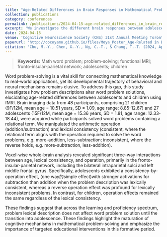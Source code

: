 ```yaml
---
title: "Age-Related Differences in Brain Responses in Mathematical Problem-Solving Among Children and Adolescents"
collection: publications
category: conferences
permalink: /publications/2024-04-15-age-related_differences_in_brain_responses_in_mathematical_problem-solving_among_children_and_adolescents
excerpt: 'We investigate the different brain responses between adolescents and children while solving math word problems. This study is the neuroimaging version of [our previous study](https://cocoyamo.github.io/publications/2022-10-15-development-of-operation-specific-lexical-consistency-effect-in-arithmetic-word-problem-solving), which focused on behavioral research.'
date: 2024-04-15
venue: 'Cognitive Neuroscience Society (CNS) 31st Annual Meeting Toronto, Canada'
paperurl: 'http://cocoyamo.github.io/files/Moya_Poster_Age-Related in Brain Respponses_CNS_2024.pdf'
citation: 'Chu, M.-Y., Chen, X.-Y., Ng, C.-T., & Chang, T.-T. (2024, Apr). Age-Related Differences in Brain Responses in Mathematical Problem-Solving Among Children and Adolescents [Poster presentation]. Cognitive Neuroscience Society (CNS) 31st Annual Meeting, Toronto, Canada.'
---
```


> **Keywords:**
> Math word problem; problem-solving; functional MRI; fronto-insular-parietal network; adolescents; children

Word problem-solving is a vital skill for connecting mathematical knowledge to real-world applications, yet its developmental trajectory of behavioral and neural mechanisms remains elusive. To address this gap, this study investigates how problem descriptions alter word problem solutions, elucidating age-related differences between adolescents and children using fMRI. Brain imaging data from 48 participants, comprising 21 children (9F/12M, mean age = 10.51 years, SD = 1.09, age range: 8.85-12.67) and 27 adolescents (15F/12M, mean age = 15.36 years, SD = 1.81, age range: 12.33-18.44), were acquired while participants solved word problems containing a relational term. We manipulated the arithmetic operation (addition/subtraction) and lexical consistency (consistent, where the relational term aligns with the operation required to solve the word problems, e.g. more-addition, less-subtraction; inconsistent, where the reverse holds, e.g. more-subtraction, less-addition). 

Voxel-wise whole-brain analysis revealed significant three-way interactions between age, lexical consistency, and operation, primarily in the fronto-insular-parietal network, including the bilateral intraparietal sulci and left middle frontal gyrus. Specifically, adolescents exhibited a consistency-by-operation effect, (one way的simple effect)with stronger activations for subtraction than addition when the problem description was lexically consistent, whereas a reverse operation effect was profound for lexically inconsistent problems. In contrast, for children, operation effects remained the same regardless of the lexical consistency. 

These findings suggest that across the learning and proficiency spectrum, problem lexical description does not affect word problem solution until the transition into adolescence. These findings highlight the maturation of cognitive mechanisms in mathematical problem-solving and emphasize the importance of targeted educational interventions in this formative period.

